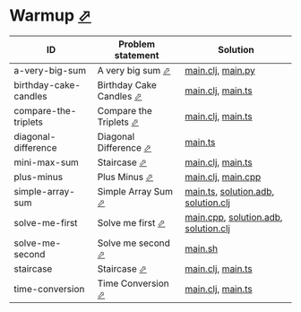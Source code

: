 # Warmup [⬀](https://www.hackerrank.com/domains/algorithms?filters%5Bsubdomains%5D%5B%5D=warmup)
| ID                    | Problem statement                                                                      | Solution                                                                                                                          |
|-----------------------|----------------------------------------------------------------------------------------|-----------------------------------------------------------------------------------------------------------------------------------|
| a-very-big-sum        | A very big sum [⬀](https://www.hackerrank.com/challenges/a-very-big-sum)               | [main.clj](a-very-big-sum/main.clj), [main.py](a-very-big-sum/main.py)                                                            |
| birthday-cake-candles | Birthday Cake Candles [⬀](https://www.hackerrank.com/challenges/birthday-cake-candles) | [main.clj](birthday-cake-candles/main.clj), [main.ts](birthday-cake-candles/main.ts)                                              |
| compare-the-triplets  | Compare the Triplets [⬀](https://www.hackerrank.com/challenges/compare-the-triplets)   | [main.clj](compare-the-triplets/main.clj), [main.ts](compare-the-triplets/main.ts)                                                |
| diagonal-difference   | Diagonal Difference [⬀](https://www.hackerrank.com/challenges/diagonal-difference)     | [main.ts](diagonal-difference/main.ts)                                                                                            |
| mini-max-sum          | Staircase [⬀](https://www.hackerrank.com/challenges/staircase)                         | [main.clj](mini-max-sum/main.clj), [main.ts](mini-max-sum/main.ts)                                                                |
| plus-minus            | Plus Minus [⬀](https://www.hackerrank.com/challenges/plus-minus)                       | [main.clj](plus-minus/main.clj), [main.cpp](plus-minus/main.cpp)                                                                  |
| simple-array-sum      | Simple Array Sum [⬀](https://www.hackerrank.com/challenges/simple-array-sum)           | [main.ts](simple-array-sum/main.ts), [solution.adb](simple-array-sum/solution.adb), [solution.clj](simple-array-sum/solution.clj) |
| solve-me-first        | Solve me first [⬀](https://www.hackerrank.com/challenges/solve-me-first)               | [main.cpp](solve-me-first/main.cpp), [solution.adb](solve-me-first/solution.adb), [solution.clj](solve-me-first/solution.clj)     |
| solve-me-second       | Solve me second [⬀](https://www.hackerrank.com/challenges/solve-me-second)             | [main.sh](solve-me-second/main.sh)                                                                                                |
| staircase             | Staircase [⬀](https://www.hackerrank.com/challenges/staircase)                         | [main.clj](staircase/main.clj), [main.ts](staircase/main.ts)                                                                      |
| time-conversion       | Time Conversion [⬀](https://www.hackerrank.com/challenges/time-conversion)             | [main.clj](time-conversion/main.clj), [main.ts](time-conversion/main.ts)                                                          |

